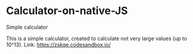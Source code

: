 # Calculator-on-native-JS
Simple calculator

This is a simple calculator, created to calculate not very large values (up to 10^13).
Link: https://zskqe.codesandbox.io/
